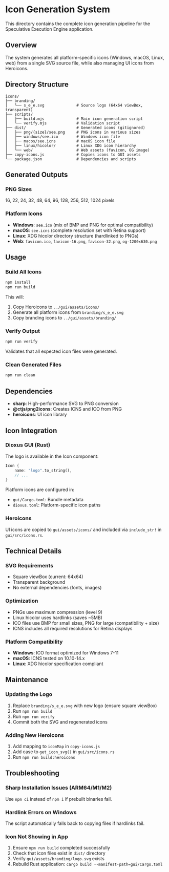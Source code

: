 # Icon Generation System

This directory contains the complete icon generation pipeline for the Speculative Execution Engine application.

## Overview

The system generates all platform-specific icons (Windows, macOS, Linux, web) from a single SVG source file, while also managing UI icons from Heroicons.

## Directory Structure

```
icons/
├── branding/
│   └── s_e_e.svg              # Source logo (64x64 viewBox, transparent)
├── scripts/
│   ├── build.mjs              # Main icon generation script
│   └── verify.mjs             # Validation script
├── dist/                      # Generated icons (gitignored)
│   ├── png/{size}/see.png     # PNG icons in various sizes
│   ├── windows/see.ico        # Windows icon file
│   ├── macos/see.icns         # macOS icon file
│   ├── linux/hicolor/         # Linux XDG icon hierarchy
│   └── web/                   # Web assets (favicon, OG image)
├── copy-icons.js              # Copies icons to GUI assets
└── package.json               # Dependencies and scripts
```

## Generated Outputs

### PNG Sizes
16, 22, 24, 32, 48, 64, 96, 128, 256, 512, 1024 pixels

### Platform Icons
- **Windows**: `see.ico` (mix of BMP and PNG for optimal compatibility)
- **macOS**: `see.icns` (complete resolution set with Retina support)
- **Linux**: XDG hicolor directory structure (hardlinked to PNGs)
- **Web**: `favicon.ico`, `favicon-16.png`, `favicon-32.png`, `og-1200x630.png`

## Usage

### Build All Icons

```bash
npm install
npm run build
```

This will:
1. Copy Heroicons to `../gui/assets/icons/`
2. Generate all platform icons from `branding/s_e_e.svg`
3. Copy branding icons to `../gui/assets/branding/`

### Verify Output

```bash
npm run verify
```

Validates that all expected icon files were generated.

### Clean Generated Files

```bash
npm run clean
```

## Dependencies

- **sharp**: High-performance SVG to PNG conversion
- **@ctjs/png2icons**: Creates ICNS and ICO from PNG
- **heroicons**: UI icon library

## Icon Integration

### Dioxus GUI (Rust)

The logo is available in the Icon component:

```rust
Icon {
    name: "logo".to_string(),
    // ...
}
```

Platform icons are configured in:
- `gui/Cargo.toml`: Bundle metadata
- `dioxus.toml`: Platform-specific icon paths

### Heroicons

UI icons are copied to `gui/assets/icons/` and included via `include_str!` in `gui/src/icons.rs`.

## Technical Details

### SVG Requirements
- Square viewBox (current: 64x64)
- Transparent background
- No external dependencies (fonts, images)

### Optimization
- PNGs use maximum compression (level 9)
- Linux hicolor uses hardlinks (saves ~5MB)
- ICO files use BMP for small sizes, PNG for large (compatibility + size)
- ICNS includes all required resolutions for Retina displays

### Platform Compatibility
- **Windows**: ICO format optimized for Windows 7-11
- **macOS**: ICNS tested on 10.10-14.x
- **Linux**: XDG hicolor specification compliant

## Maintenance

### Updating the Logo

1. Replace `branding/s_e_e.svg` with new logo (ensure square viewBox)
2. Run `npm run build`
3. Run `npm run verify`
4. Commit both the SVG and regenerated icons

### Adding New Heroicons

1. Add mapping to `iconMap` in `copy-icons.js`
2. Add case to `get_icon_svg()` in `gui/src/icons.rs`
3. Run `npm run build:heroicons`

## Troubleshooting

### Sharp Installation Issues (ARM64/M1/M2)
Use `npm ci` instead of `npm i` if prebuilt binaries fail.

### Hardlink Errors on Windows
The script automatically falls back to copying files if hardlinks fail.

### Icon Not Showing in App
1. Ensure `npm run build` completed successfully
2. Check that icon files exist in `dist/` directory
3. Verify `gui/assets/branding/logo.svg` exists
4. Rebuild Rust application: `cargo build --manifest-path=gui/Cargo.toml`

